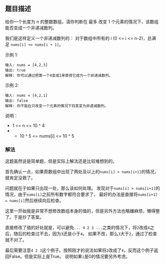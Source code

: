 ## 题目描述
给你一个长度为 n 的整数数组，请你判断在 最多 改变 1 个元素的情况下，该数组能否变成一个非递减数列。

我们是这样定义一个非递减数列的： 对于数组中所有的 i (0 <= i <= n-2)，总满足 `nums[i] <= nums[i + 1]`。

示例 1:
```
输入: nums = [4,2,3]
输出: true
解释: 你可以通过把第一个4变成1来使得它成为一个非递减数列。
```
示例 2:
```
输入: nums = [4,2,1]
输出: false
解释: 你不能在只改变一个元素的情况下将其变为非递减数列。
```

说明：
- 1 <= n <= 10 ^ 4
- - 10 ^ 5 <= nums[i] <= 10 ^ 5

### 解法 
这题虽然说是简单题，但是实际上解法还是比较难想到的。

首先确认一点，如果原数组中出现了两处及以上的`nums[i] > nums[i+1]`的情况，就肯定没救了。

问题就在于如果只出现一处，那么该如何处理。
发现对于`nums[i] > nums[i+1]`的情况，由于`nums[i]`之前所有数字都符合要求了，
最好的办法是直接将`nums[i+1] = nums[i]`然后继续向后检查。

这里一开始我是非常不想修改数组本身的值的，但是另外方法也略嫌麻烦，懒得整了。于是抄了答案。

直接修改了值的好处就是，可以避免`... 4 2 3 ...`之类的情况下，将`2`改成`4`之后，随后的检查过不去，因为`3`还是小于`4`。
如果不改，那么`3`大于`2`，通过了检查就不对了。

最后需要注意`4 2 3`这个例子。按照刚才的说法如果将`2`改成了`4`，反而这个例子返回False。但是实际上是True。
说明如果`i`是0的情况要另外考虑。